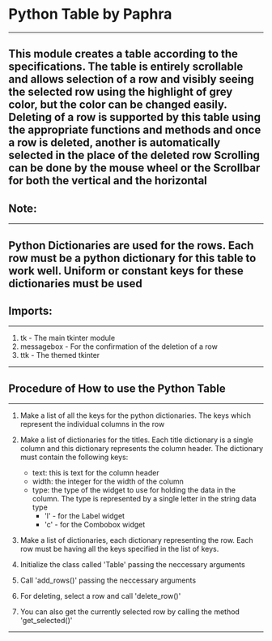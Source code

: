 # Python Table by Paphra
------------------------
This module creates a table according to the specifications.
The table is entirely scrollable and allows selection of a row
and visibly seeing the selected row using the highlight of grey
color, but the color can be changed easily.
Deleting of a row is supported by this table using the appropriate
functions and methods and once a row is deleted, another is
automatically selected in the place of the deleted row
Scrolling can be done by the mouse wheel or the Scrollbar for both
the vertical and the horizontal
--------

## Note:
--------
Python Dictionaries are used for the rows. Each row must be
a python dictionary for this table to work well. Uniform or
constant keys for these dictionaries must be used
-------------

## Imports:
-------------
1. tk - The main tkinter module
2. messagebox - For the confirmation of the deletion of a row
3. ttk - The themed tkinter
-------------

## Procedure of How to use the Python Table
-------------------------------------------
1. Make a list of all the keys for the python dictionaries. The
keys which represent the individual columns in the row

2. Make a list of dictionaries for the titles. Each title
dictionary is a single column and this dictionary represents
the column header. The dictionary must contain the following
keys:
    - text:     this is text for the column header
    - width:    the integer for the width of the column
    - type:     the type of the widget to use for holding the
        data in the column. The type is represented by a single
        letter in the string data type
        * 'l' - for the Label widget
        * 'c' - for the Combobox widget

3. Make a list of dictionaries, each dictionary representing the
row. Each row must be having all the keys specified in the list
of keys.

4. Initialize the class called 'Table' passing the neccessary arguments
5. Call 'add_rows()' passing the neccessary arguments

6. For deleting, select a row and call 'delete_row()'
7. You can also get the currently selected row by calling the
method 'get_selected()'
----------------------
